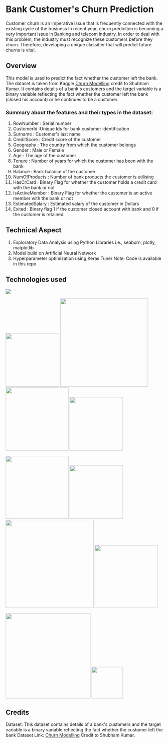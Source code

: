 # Bank Customer's Churn Prediction
Customer churn is an imperative issue that is frequently connected with the existing cycle of the business.In recent year, churn prediction is becoming a very important issue in Banking and telecom industry. In order to deal with this problem, the industry must recognize these customers before they churn. Therefore, developing a unique classifier that will predict future churns is vital.

## Overview
This model is used to predict the fact whether the customer left the bank. The dataset is taken from Kaggle [Churn Modelling](https://www.kaggle.com/shubh0799/churn-modelling) credit to Shubham Kumar. It contains details of a bank's customers and the target variable is a binary variable reflecting the fact whether the customer left the bank (closed his account) or he continues to be a customer.

### Summary about the features and their types in the dataset:

1) RowNumber : Serial number
2) CustomerId :Unique Ids for bank customer identification
3) Surname : Customer's last name
4) CreditScore : Credit score of the customer
5) Geography : The country from which the customer belongs
6) Gender : Male or Female
7) Age : The age of the customer
8) Tenure : Number of years for which the customer has been with the bank
9) Balance : Bank balance of the customer
10) NumOfProducts : Number of bank products the customer is utilising
11) HasCrCard : Binary Flag for whether the customer holds a credit card with the bank or not
12) IsActiveMember : Binary Flag for whether the customer is an active member with the bank or not
13) EstimatedSalary : Estimated salary of the customer in Dollars
14) Exited : Binary flag 1 if the customer closed account with bank and 0 if the customer is retained

## Technical Aspect
1) Exploratory Data Analysis using Python Libraries i.e., seaborn, plotly, matplotlib
2) Model build on Artificial Neural Network
3) Hyperparameter optimization using Keras Tuner
Note: Code is available in this repo

## Technologies used

![](https://forthebadge.com/images/badges/made-with-python.svg)

[<img target="_blank" src="https://flask.palletsprojects.com/en/1.1.x/_images/flask-logo.png" width=170>](https://flask.palletsprojects.com/en/1.1.x/) [<img target="_blank" src="https://number1.co.za/wp-content/uploads/2017/10/gunicorn_logo-300x85.png" width=280>](https://gunicorn.org) [<img target="_blank" src="https://scikit-learn.org/stable/_static/scikit-learn-logo-small.png" width=200>](https://scikit-learn.org/stable/) [<img target="_blank" src="https://i.imgur.com/gh8nX4U.png" width=170>](https://flask.palletsprojects.com/en/1.1.x/)

[<img target="_blank" src="https://keras.io/img/logo.png" width=200>](https://keras.io/) [<img target="_blank" src="https://flask.palletsprojects.com/en/1.1.x/_images/flask-logo.png" width=170>](https://flask.palletsprojects.com/en/1.1.x/) [<img target="_blank" src="https://number1.co.za/wp-content/uploads/2017/10/gunicorn_logo-300x85.png" width=280>](https://gunicorn.org) [<img target="_blank" src="https://www.kindpng.com/picc/b/301/3012484.png" width=200>](https://aws.amazon.com/s3/) 

[<img target="_blank" src="https://sentry-brand.storage.googleapis.com/sentry-logo-black.png" width=270>](https://www.sentry.io/) [<img target="_blank" src="https://openjsf.org/wp-content/uploads/sites/84/2019/10/jquery-logo-vertical_large_square.png" width=100>](https://jquery.com/)

## Credits
Dataset: This dataset contains details of a bank's customers and the target variable is a binary variable reflecting the fact whether the customer left the bank
Dataset Link: [Churn Modelling](https://www.kaggle.com/shubh0799/churn-modelling) Credit to Shubham Kumar.
